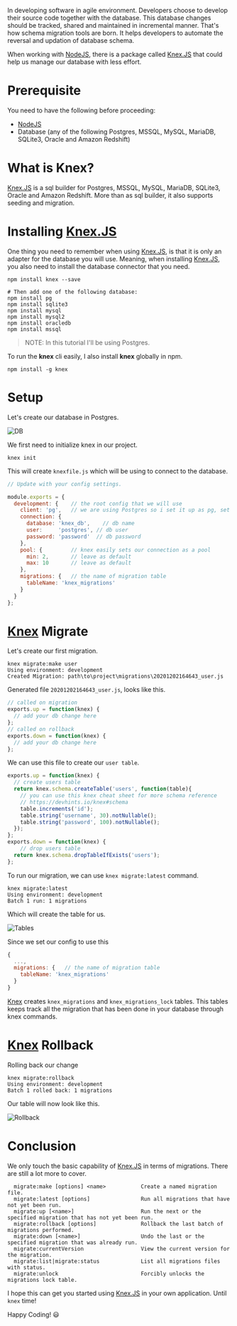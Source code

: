 In developing software in agile environment. Developers choose to develop their source code together with the database.
This database changes should be tracked, shared and maintained in incremental manner.
That's how schema migration tools are born. It helps developers to automate the reversal and updation of database schema.

When working with [NodeJS](https://nodejs.org/en/), there is a package called [Knex.JS](http://knexjs.org/) that could help us manage our database with less effort.

# Prerequisite
You need to have the following before proceeding:
- [NodeJS](https://nodejs.org/en/download/)
- Database (any of the following Postgres, MSSQL, MySQL, MariaDB, SQLite3, Oracle and Amazon Redshift)

# What is Knex?
[Knex.JS](http://knexjs.org/) is a sql builder for Postgres, MSSQL, MySQL, MariaDB, SQLite3, Oracle and Amazon Redshift. More than as sql builder, it also supports seeding and migration.

# Installing [Knex.JS](http://knexjs.org/)
One thing you need to remember when using [Knex.JS](http://knexjs.org/), is that it is only an adapter for the database you will use.
Meaning, when installing [Knex.JS](http://knexjs.org/), you also need to install the database connector that you need.
```
npm install knex --save

# Then add one of the following database:
npm install pg
npm install sqlite3
npm install mysql
npm install mysql2
npm install oracledb
npm install mssql
```

> NOTE: In this tutorial I'll be using Postgres.

To run the **knex** cli easily, I also install **knex** globally in npm.
```
npm install -g knex
```

# Setup
Let's create our database in Postgres.

![DB](assets/1.png)


We first need to initialize knex in our project.
```
knex init
```
This will create `knexfile.js` which will be using to connect to the database.
```javascript
// Update with your config settings.

module.exports = {
  development: {    // the root config that we will use
    client: 'pg',   // we are using Postgres so i set it up as pg, set the client you have (mysql, mysql2, etc...)
    connection: {
      database: 'knex_db',    // db name
      user:     'postgres', // db user
      password: 'password'  // db password
    },
    pool: {         // knex easily sets our connection as a pool
      min: 2,       // leave as default
      max: 10       // leave as default
    },
    migrations: {   // the name of migration table
      tableName: 'knex_migrations'
    }
  }
};
```

# [Knex](http://knexjs.org/#Migrations-latest) Migrate

Let's create our first migration.
```
knex migrate:make user
Using environment: development
Created Migration: path\to\project\migrations\20201202164643_user.js
```

Generated file `20201202164643_user.js`, looks like this.
```javascript
// called on migration
exports.up = function(knex) {
  // add your db change here
};
// called on rollback
exports.down = function(knex) {
  // add your db change here
};
```

We can use this file to create our `user table`.
```javascript
exports.up = function(knex) {
  // create users table
  return knex.schema.createTable('users', function(table){
    // you can use this knex cheat sheet for more schema reference
    // https://devhints.io/knex#schema
    table.increments('id');
    table.string('username', 30).notNullable();
    table.string('password', 100).notNullable();
  });
};
exports.down = function(knex) {
    // drop users table
  return knex.schema.dropTableIfExists('users');
};
```

To run our migration, we can use `knex migrate:latest` command.
```
knex migrate:latest
Using environment: development
Batch 1 run: 1 migrations
```

Which will create the table for us.

![Tables](assets/2.png)

Since we set our config to use this 
```javascript
{
  ...,
  migrations: {   // the name of migration table
    tableName: 'knex_migrations'
  }
}
```

[Knex](http://knexjs.org/) creates `knex_migrations` and `knex_migrations_lock` tables. 
This tables keeps track all the migration that has been done in your database through knex commands.

# [Knex](http://knexjs.org/#Migrations-rollback) Rollback

Rolling back our change
```
knex migrate:rollback
Using environment: development
Batch 1 rolled back: 1 migrations
```

Our table will now look like this.

![Rollback](assets/3.png)

# Conclusion

We only touch the basic capability of [Knex.JS](http://knexjs.org/) in terms of migrations. There are still a lot more to cover.

```
  migrate:make [options] <name>           Create a named migration file.
  migrate:latest [options]                Run all migrations that have not yet been run.
  migrate:up [<name>]                     Run the next or the specified migration that has not yet been run.
  migrate:rollback [options]              Rollback the last batch of migrations performed.
  migrate:down [<name>]                   Undo the last or the specified migration that was already run.
  migrate:currentVersion                  View the current version for the migration.
  migrate:list|migrate:status             List all migrations files with status.
  migrate:unlock                          Forcibly unlocks the migrations lock table.
```

I hope this can get you started using [Knex.JS](http://knexjs.org/) in your own application. Until `knex` time!

Happy Coding! 😃
